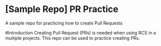 # [Sample Repo] PR Practice
A sample repo for practicing how to create Pull Requests

#Introduction
Creating Pull Request (PRs) is needed when using RCS in a multiple projects.
This repo can be used to practice creating PRs.